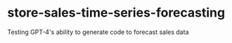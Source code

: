 # store-sales-time-series-forecasting
Testing GPT-4's ability to generate code to forecast sales data
